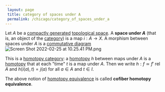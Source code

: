 ```yaml
---
 layout: page
 title: category of spaces under A
 permalink: /chicago/category_of_spaces_under_a
---
```


Let $A$ be a [compactly generated](https://mathgloss.github.io/MathGloss/chicago/homotopy_equivalence_of_spaces) [topological space](https://mathgloss.github.io/MathGloss/chicago/compactly_generated). A **space under $A$** (that is, an object of the [category](https://mathgloss.github.io/MathGloss/chicago/topological_space)) is a map $i:A\to X$. A morphism between spaces under $A$ is a [commutative diagram](https://mathgloss.github.io/MathGloss/chicago/category) ![Screen Shot 2022-02-25 at 10.25.41 PM.png](https://mathgloss.github.io/MathGloss/chicago/commutative_diagram)

This is a [homotopy category](https://mathgloss.github.io/MathGloss/chicago/homotopy_category): a [homotopy](https://mathgloss.github.io/MathGloss/chicago/homotopy) $h$ between maps under $A$ is a [homotopy](https://mathgloss.github.io/MathGloss/chicago/homotopy) that at each "time" $t$ is a map under $A$. Then we write $h:f\simeq f' \text{ rel } A$ and $h(i(a),t) = j(a)$ for all $a\in A$ and $t\in I$. 

The above notion of [homotopy equivalence](https://mathgloss.github.io/MathGloss/chicago/homotopy_equivalence_of_spaces) is called **cofiber homotopy equivalence**. 